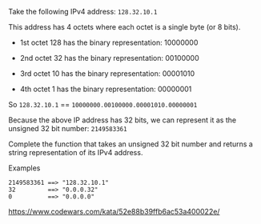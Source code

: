 Take the following IPv4 address: ```128.32.10.1```

This address has 4 octets where each octet is a single byte (or 8 bits).

- 1st octet 128 has the binary representation: 10000000

- 2nd octet 32 has the binary representation: 00100000

- 3rd octet 10 has the binary representation: 00001010

- 4th octet 1 has the binary representation: 00000001

So ```128.32.10.1``` == ```10000000.00100000.00001010.00000001```

Because the above IP address has 32 bits, we can represent it as the unsigned 32 bit number: ```2149583361```

Complete the function that takes an unsigned 32 bit number and returns a string representation of its IPv4 address.

Examples

```
2149583361 ==> "128.32.10.1"
32         ==> "0.0.0.32"
0          ==> "0.0.0.0"
```

https://www.codewars.com/kata/52e88b39ffb6ac53a400022e/
